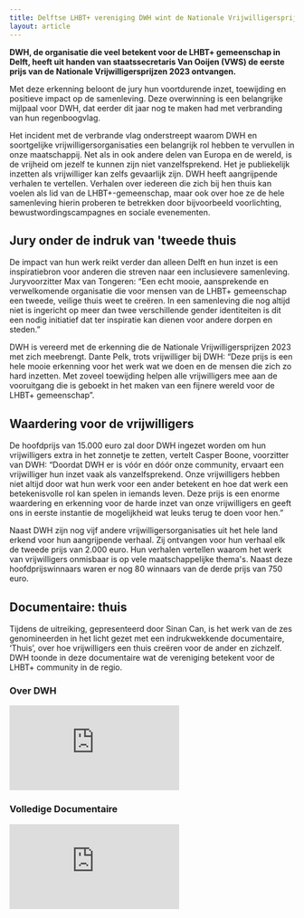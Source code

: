 ```yaml
---
title: Delftse LHBT+ vereniging DWH wint de Nationale Vrijwilligersprijzen 2023
layout: article
---
```


**DWH, de organisatie die veel betekent voor de LHBT+ gemeenschap in Delft, heeft uit handen van staatssecretaris Van Ooijen (VWS) de eerste prijs van de Nationale Vrijwilligersprijzen 2023 ontvangen.**

<article-image src="photos/vrijwilligersprijs/dwh_uitreiking_2.jpg"></article-image>

Met deze erkenning beloont de jury hun voortdurende inzet, toewijding en positieve impact op de samenleving. Deze overwinning is een belangrijke mijlpaal voor DWH, dat eerder dit jaar nog te maken had met verbranding van hun regenboogvlag.

Het incident met de verbrande vlag onderstreept waarom DWH en soortgelijke vrijwilligersorganisaties een belangrijk rol hebben te vervullen in onze maatschappij. Net als in ook andere delen van Europa en de wereld, is de vrijheid om jezelf te kunnen zijn niet vanzelfsprekend. Het je publiekelijk inzetten als vrijwilliger kan zelfs gevaarlijk zijn. DWH heeft aangrijpende verhalen te vertellen. Verhalen over iedereen die zich bij hen thuis kan voelen als lid van de LHBT+-gemeenschap, maar ook over hoe ze de hele samenleving hierin proberen te betrekken door bijvoorbeeld voorlichting, bewustwordingscampagnes en sociale evenementen.

## Jury onder de indruk van 'tweede thuis

De impact van hun werk reikt verder dan alleen Delft en hun inzet is een inspiratiebron voor anderen die streven naar een inclusievere samenleving. Juryvoorzitter Max van Tongeren: “Een echt mooie, aansprekende en verwelkomende organisatie die voor mensen van de LHBT+ gemeenschap een tweede, veilige thuis weet te creëren. In een samenleving die nog altijd niet is ingericht op meer dan twee verschillende gender identiteiten is dit een nodig initiatief dat ter inspiratie kan dienen voor andere dorpen en steden.”

DWH is vereerd met de erkenning die de Nationale Vrijwilligersprijzen 2023 met zich meebrengt. Dante Pelk, trots vrijwilliger bij DWH: “Deze prijs is een hele mooie erkenning voor het werk wat we doen en de mensen die zich zo hard inzetten. Met zoveel toewijding helpen alle vrijwilligers mee aan de vooruitgang die is geboekt in het maken van een fijnere wereld voor de LHBT+ gemeenschap”.

## Waardering voor de vrijwilligers

De hoofdprijs van 15.000 euro zal door DWH ingezet worden om hun vrijwilligers extra in het zonnetje te zetten, vertelt Casper Boone, voorzitter van DWH: “Doordat DWH er is vóór en dóór onze community, ervaart een vrijwilliger hun inzet vaak als vanzelfsprekend. Onze vrijwilligers hebben niet altijd door wat hun werk voor een ander betekent en hoe dat werk een betekenisvolle rol kan spelen in iemands leven. Deze prijs is een enorme waardering en erkenning voor de harde inzet van onze vrijwilligers en geeft ons in eerste instantie de mogelijkheid wat leuks terug te doen voor hen.”

Naast DWH zijn nog vijf andere vrijwilligersorganisaties uit het hele land erkend voor hun aangrijpende verhaal. Zij ontvangen voor hun verhaal elk de tweede prijs van 2.000 euro. Hun verhalen vertellen waarom het werk van vrijwilligers onmisbaar is op vele maatschappelijke thema's. Naast deze hoofdprijswinnaars waren er nog 80 winnaars van de derde prijs van 750 euro.

<article-image src="photos/vrijwilligersprijs/dwh_uitreiking_1.jpg"></article-image>

## Documentaire: thuis

Tijdens de uitreiking, gepresenteerd door Sinan Can, is het werk van de zes genomineerden in het licht gezet met een indrukwekkende documentaire, ‘Thuis’, over hoe vrijwilligers een thuis creëren voor de ander en zichzelf. DWH toonde in deze documentaire wat de vereniging betekent voor de LHBT+ community in de regio. 

### Over DWH

<iframe class="aspect-[800/341] w-full" src="https://www.youtube.com/embed/wBuPw23uapI" title="YouTube video player" frameborder="0" allow="accelerometer; autoplay; clipboard-write; encrypted-media; gyroscope; picture-in-picture; web-share" allowfullscreen></iframe>

### Volledige Documentaire

<iframe class="aspect-[800/341] w-full" src="https://www.youtube.com/embed/UrXo1mOr0sw" title="YouTube video player" frameborder="0" allow="accelerometer; autoplay; clipboard-write; encrypted-media; gyroscope; picture-in-picture; web-share" allowfullscreen></iframe>
